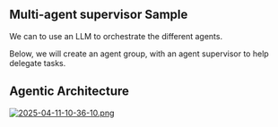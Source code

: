 ## Multi-agent supervisor Sample
We can to use an LLM to orchestrate the different agents.

Below, we will create an agent group, with an agent supervisor to help delegate tasks.

## Agentic Architecture
[![2025-04-11-10-36-10.png](https://i.postimg.cc/nLsRYgqW/2025-04-11-10-36-10.png)](https://postimg.cc/Z9SxJf7P)
